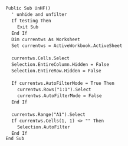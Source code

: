 &nbsp;  &nbsp;  &nbsp;  &nbsp;  
`Public Sub UnHF()`  
&nbsp;&nbsp;&nbsp;&nbsp;`' unhide and unfilter`  
&nbsp;&nbsp;&nbsp;&nbsp;`If testing Then`  
&nbsp;&nbsp;&nbsp;&nbsp;&nbsp;&nbsp;&nbsp;&nbsp;`Exit Sub`  
&nbsp;&nbsp;&nbsp;&nbsp;`End If`  
&nbsp;&nbsp;&nbsp;&nbsp;`Dim currentws As Worksheet`  
&nbsp;&nbsp;&nbsp;&nbsp;`Set currentws = ActiveWorkbook.ActiveSheet`  
&nbsp;  &nbsp;  &nbsp;  &nbsp;  
&nbsp;&nbsp;&nbsp;&nbsp;`currentws.Cells.Select`  
&nbsp;&nbsp;&nbsp;&nbsp;`Selection.EntireColumn.Hidden = False`  
&nbsp;&nbsp;&nbsp;&nbsp;`Selection.EntireRow.Hidden = False`  
&nbsp;  &nbsp;  &nbsp;  &nbsp;  
&nbsp;&nbsp;&nbsp;&nbsp;`If currentws.AutoFilterMode = True Then`  
&nbsp;&nbsp;&nbsp;&nbsp;&nbsp;&nbsp;&nbsp;&nbsp;`currentws.Rows("1:1").Select`  
&nbsp;&nbsp;&nbsp;&nbsp;&nbsp;&nbsp;&nbsp;&nbsp;`currentws.AutoFilterMode = False`  
&nbsp;&nbsp;&nbsp;&nbsp;`End If`  
&nbsp;  &nbsp;  &nbsp;  &nbsp;  
&nbsp;&nbsp;&nbsp;&nbsp;`currentws.Range("A1").Select`  
&nbsp;&nbsp;&nbsp;&nbsp;`If currentws.Cells(1, 1) <> "" Then`  
&nbsp;&nbsp;&nbsp;&nbsp;&nbsp;&nbsp;&nbsp;&nbsp;`Selection.AutoFilter`  
&nbsp;&nbsp;&nbsp;&nbsp;`End If`  
`End Sub`  

